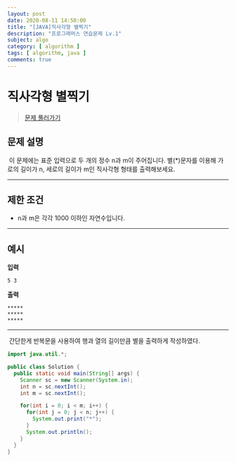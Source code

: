 ```yaml
---
layout: post
date: 2020-08-11 14:50:00
title: "[JAVA]직사각형 별찍기"
description: "프로그래머스 연습문제 Lv.1"
subject: algo
category: [ algorithm ]
tags: [ algorithm, java ]
comments: true
---
```


# 직사각형 별찍기

> [문제 풀러가기](programmers.co.kr/learn/courses/30/lessons/12969)

## 문제 설명
&nbsp;이 문제에는 표준 입력으로 두 개의 정수 n과 m이 주어집니다.
별(\*)문자를 이용해 가로의 길이가 n, 세로의 길이가 m인 직사각형 형태를 출력해보세요.

---
## 제한 조건
+ n과 m은 각각 1000 이하인 자연수입니다.

---
## 예시

**입력**
```
5 3
```
**출력**
```
*****
*****
*****
```
---

&nbsp;간단한게 반복문을 사용하여 행과 열의 길이만큼 별을 출력하게 작성하였다.

```java
import java.util.*;

public class Solution {
  public static void main(String[] args) {
    Scanner sc = new Scanner(System.in);
    int n = sc.nextInt();
    int m = sc.nextInt();

    for(int i = 0; i < m; i++) {
      for(int j = 0; j < n; j++) {
        System.out.print("*");
      }
      System.out.println();
    }
  }
}
```
